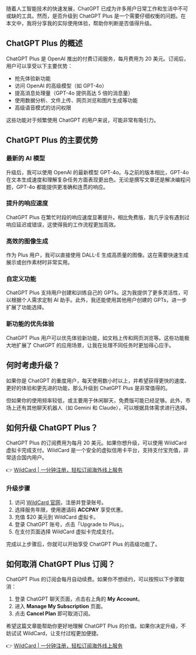 随着人工智能技术的快速发展，ChatGPT 已成为许多用户日常工作和生活中不可或缺的工具。然而，是否升级到 ChatGPT Plus 是一个需要仔细权衡的问题。在本文中，我将分享我的实际使用体验，帮助你判断是否值得升级。

## ChatGPT Plus 的概述

ChatGPT Plus 是 OpenAI 推出的付费订阅服务，每月费用为 20 美元。订阅后，用户可以享受以下主要优势：

- 抢先体验新功能
- 访问 OpenAI 的高级模型（如 GPT-4o）
- 提高消息处理量（GPT-4o 提供高达 5 倍的消息量）
- 使用数据分析、文件上传、网页浏览和图片生成等功能
- 高级语音模式的访问权限

这些功能对于频繁使用 ChatGPT 的用户来说，可能非常有吸引力。

## ChatGPT Plus 的主要优势

### 最新的 AI 模型

升级后，我可以使用 OpenAI 的最新模型 GPT-4o。与之前的版本相比，GPT-4o 在文本生成速度和理解复杂任务方面表现更出色。无论是撰写文章还是解决编程问题，GPT-4o 都能提供更准确和连贯的响应。

### 提升的响应速度

ChatGPT Plus 在繁忙时段的响应速度显著提升。相比免费版，我几乎没有遇到过响应延迟或错误，这使得我的工作流程更加高效。

### 高效的图像生成

作为 Plus 用户，我可以直接使用 DALL-E 生成高质量的图像。这在需要快速生成展示或创作素材时非常实用。

### 自定义功能

ChatGPT Plus 支持用户创建和训练自己的 GPTs。这为我提供了更多灵活性，可以根据个人需求定制 AI 助手。此外，我还能使用其他用户创建的 GPTs，进一步扩展了功能选择。

### 新功能的优先体验

ChatGPT Plus 用户可以优先体验新功能，如文档上传和网页浏览等。这些功能极大地扩展了 ChatGPT 的应用场景，让我在处理不同任务时更加得心应手。

## 何时考虑升级？

如果你是 ChatGPT 的重度用户，每天使用数小时以上，并希望获得更快的速度、更好的体验和更先进的功能，那么升级到 ChatGPT Plus 是非常值得的。

但如果你的使用频率较低，或主要用于休闲聊天，免费版可能已经足够。此外，市场上还有其他聊天机器人（如 Gemini 和 Claude），可以根据具体需求进行选择。

## 如何升级 ChatGPT Plus？

ChatGPT Plus 的订阅费用为每月 20 美元。如果你想升级，可以使用 WildCard 虚拟卡完成支付。WildCard 是一个安全的虚拟信用卡平台，支持支付宝充值，非常适合国内用户。

👉 [WildCard | 一分钟注册，轻松订阅海外线上服务](https://bit.ly/bewildcard)

### 升级步骤

1. 访问 [WildCard 官网](https://bit.ly/bewildcard)，注册并登录账号。
2. 选择服务年限，使用邀请码 **ACCPAY** 享受优惠。
3. 充值 $20 美元到 WildCard 虚拟卡。
4. 登录 ChatGPT 账号，点击「Upgrade to Plus」。
5. 在支付页面选择 WildCard 虚拟卡完成支付。

完成以上步骤后，你就可以开始享受 ChatGPT Plus 的高级功能了。

## 如何取消 ChatGPT Plus 订阅？

ChatGPT Plus 的订阅会每月自动续费。如果你不想续约，可以按照以下步骤取消：

1. 登录 ChatGPT 聊天页面，点击右上角的 **My Account**。
2. 进入 **Manage My Subscription** 页面。
3. 点击 **Cancel Plan** 即可取消订阅。

希望这篇文章能帮助你更好地理解 ChatGPT Plus 的价值。如果你决定升级，不妨试试 WildCard，让支付过程更加便捷。

👉 [WildCard | 一分钟注册，轻松订阅海外线上服务](https://bit.ly/bewildcard)
